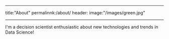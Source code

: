 -------
title:"About"
permalinnk:/about/
header:
  image:"/images/green.jpg"
  
 -----
 
 I'm a decision scientist enthusiastic about new technologies and trends in Data Science!
 